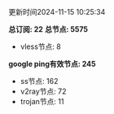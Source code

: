 更新时间2024-11-15 10:25:34

**总订阅: 22**
**总节点: 5575**
- vless节点: 8

**google ping有效节点: 245**
- ss节点: 162
- v2ray节点: 72
- trojan节点: 11
